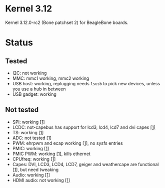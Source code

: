 Kernel 3.12
===========

Kernel 3.12.0-rc2 (Bone patchset 2) for BeagleBone boards.

Status
======

Tested
------
 * I2C: not working
 * MMC: mmc1 working, mmc2 working
 * USB host: working, replugging needs ```lsusb``` to pick new devices, unless you use a hub in between
 * USB gadget: working

Not tested
----------
 * SPI: working [\[1\]][1]
 * LCDC: not-capebus has support for lcd3, lcd4, lcd7 and dvi capes [\[1\]][1]
 * TS: working [\[1\]][1]
 * ADC: not tested [\[1\]][1]
 * PWM: ehrpwm and ecap working [\[1\]][1], no sysfs entries
 * PMIC: working [\[1\]][1]
 * PMIC PWM: working [\[1\]][1], kills ethernet
 * CPUfreq: working [\[1\]][1]
 * Capes: DVI, LCD3, LCD4, LCD7, geiger and weathercape are functional [\[1\]][1], but need tweaking
 * Audio: working [\[1\]][1]
 * HDMI audio: not working [\[1\]][1]
 
 [1]: http://github.com/beagleboard/kernel/tree/3.12     "Beagleboard.org Kernel - 3.12 - Github"
